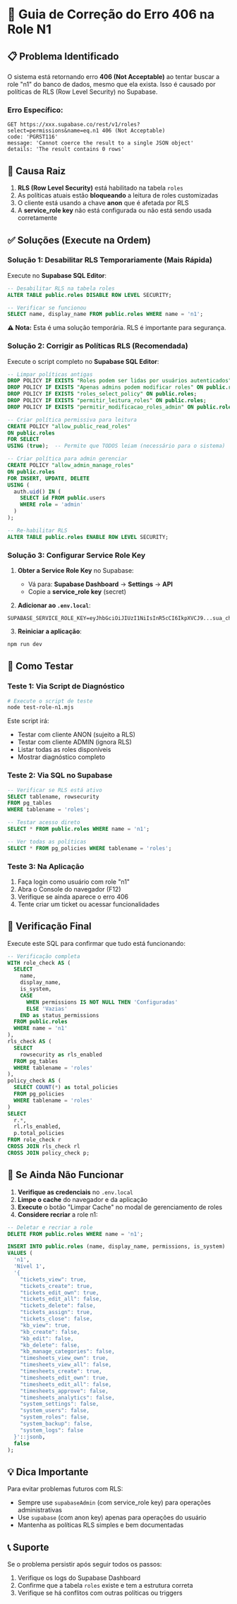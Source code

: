 # 🔧 Guia de Correção do Erro 406 na Role N1

## 📋 Problema Identificado

O sistema está retornando erro **406 (Not Acceptable)** ao tentar buscar a role "n1" do banco de dados, mesmo que ela exista. Isso é causado por políticas de RLS (Row Level Security) no Supabase.

### Erro Específico:
```
GET https://xxx.supabase.co/rest/v1/roles?select=permissions&name=eq.n1 406 (Not Acceptable)
code: 'PGRST116'
message: 'Cannot coerce the result to a single JSON object'
details: 'The result contains 0 rows'
```

## 🎯 Causa Raiz

1. **RLS (Row Level Security)** está habilitado na tabela `roles`
2. As políticas atuais estão **bloqueando** a leitura de roles customizadas
3. O cliente está usando a chave **anon** que é afetada por RLS
4. A **service_role key** não está configurada ou não está sendo usada corretamente

## ✅ Soluções (Execute na Ordem)

### Solução 1: Desabilitar RLS Temporariamente (Mais Rápida)

Execute no **Supabase SQL Editor**:

```sql
-- Desabilitar RLS na tabela roles
ALTER TABLE public.roles DISABLE ROW LEVEL SECURITY;

-- Verificar se funcionou
SELECT name, display_name FROM public.roles WHERE name = 'n1';
```

**⚠️ Nota:** Esta é uma solução temporária. RLS é importante para segurança.

### Solução 2: Corrigir as Políticas RLS (Recomendada)

Execute o script completo no **Supabase SQL Editor**:

```sql
-- Limpar políticas antigas
DROP POLICY IF EXISTS "Roles podem ser lidas por usuários autenticados" ON public.roles;
DROP POLICY IF EXISTS "Apenas admins podem modificar roles" ON public.roles;
DROP POLICY IF EXISTS "roles_select_policy" ON public.roles;
DROP POLICY IF EXISTS "permitir_leitura_roles" ON public.roles;
DROP POLICY IF EXISTS "permitir_modificacao_roles_admin" ON public.roles;

-- Criar política permissiva para leitura
CREATE POLICY "allow_public_read_roles" 
ON public.roles 
FOR SELECT 
USING (true);  -- Permite que TODOS leiam (necessário para o sistema)

-- Criar política para admin gerenciar
CREATE POLICY "allow_admin_manage_roles" 
ON public.roles 
FOR INSERT, UPDATE, DELETE
USING (
  auth.uid() IN (
    SELECT id FROM public.users 
    WHERE role = 'admin'
  )
);

-- Re-habilitar RLS
ALTER TABLE public.roles ENABLE ROW LEVEL SECURITY;
```

### Solução 3: Configurar Service Role Key

1. **Obter a Service Role Key** no Supabase:
   - Vá para: **Supabase Dashboard** → **Settings** → **API**
   - Copie a **service_role key** (secret)

2. **Adicionar ao `.env.local`**:
```env
SUPABASE_SERVICE_ROLE_KEY=eyJhbGciOiJIUzI1NiIsInR5cCI6IkpXVCJ9...sua_chave_aqui
```

3. **Reiniciar a aplicação**:
```bash
npm run dev
```

## 🧪 Como Testar

### Teste 1: Via Script de Diagnóstico

```bash
# Execute o script de teste
node test-role-n1.mjs
```

Este script irá:
- Testar com cliente ANON (sujeito a RLS)
- Testar com cliente ADMIN (ignora RLS)
- Listar todas as roles disponíveis
- Mostrar diagnóstico completo

### Teste 2: Via SQL no Supabase

```sql
-- Verificar se RLS está ativo
SELECT tablename, rowsecurity 
FROM pg_tables 
WHERE tablename = 'roles';

-- Testar acesso direto
SELECT * FROM public.roles WHERE name = 'n1';

-- Ver todas as políticas
SELECT * FROM pg_policies WHERE tablename = 'roles';
```

### Teste 3: Na Aplicação

1. Faça login como usuário com role "n1"
2. Abra o Console do navegador (F12)
3. Verifique se ainda aparece o erro 406
4. Tente criar um ticket ou acessar funcionalidades

## 📝 Verificação Final

Execute este SQL para confirmar que tudo está funcionando:

```sql
-- Verificação completa
WITH role_check AS (
  SELECT 
    name,
    display_name,
    is_system,
    CASE 
      WHEN permissions IS NOT NULL THEN 'Configuradas'
      ELSE 'Vazias'
    END as status_permissions
  FROM public.roles
  WHERE name = 'n1'
),
rls_check AS (
  SELECT 
    rowsecurity as rls_enabled
  FROM pg_tables 
  WHERE tablename = 'roles'
),
policy_check AS (
  SELECT COUNT(*) as total_policies
  FROM pg_policies 
  WHERE tablename = 'roles'
)
SELECT 
  r.*,
  rl.rls_enabled,
  p.total_policies
FROM role_check r
CROSS JOIN rls_check rl
CROSS JOIN policy_check p;
```

## 🚨 Se Ainda Não Funcionar

1. **Verifique as credenciais** no `.env.local`
2. **Limpe o cache** do navegador e da aplicação
3. **Execute** o botão "Limpar Cache" no modal de gerenciamento de roles
4. **Considere recriar** a role n1:

```sql
-- Deletar e recriar a role
DELETE FROM public.roles WHERE name = 'n1';

INSERT INTO public.roles (name, display_name, permissions, is_system) 
VALUES (
  'n1',
  'Nível 1',
  '{
    "tickets_view": true,
    "tickets_create": true,
    "tickets_edit_own": true,
    "tickets_edit_all": false,
    "tickets_delete": false,
    "tickets_assign": true,
    "tickets_close": false,
    "kb_view": true,
    "kb_create": false,
    "kb_edit": false,
    "kb_delete": false,
    "kb_manage_categories": false,
    "timesheets_view_own": true,
    "timesheets_view_all": false,
    "timesheets_create": true,
    "timesheets_edit_own": true,
    "timesheets_edit_all": false,
    "timesheets_approve": false,
    "timesheets_analytics": false,
    "system_settings": false,
    "system_users": false,
    "system_roles": false,
    "system_backup": false,
    "system_logs": false
  }'::jsonb,
  false
);
```

## 💡 Dica Importante

Para evitar problemas futuros com RLS:
- Sempre use `supabaseAdmin` (com service_role key) para operações administrativas
- Use `supabase` (com anon key) apenas para operações do usuário
- Mantenha as políticas RLS simples e bem documentadas

## 📞 Suporte

Se o problema persistir após seguir todos os passos:
1. Verifique os logs do Supabase Dashboard
2. Confirme que a tabela `roles` existe e tem a estrutura correta
3. Verifique se há conflitos com outras políticas ou triggers